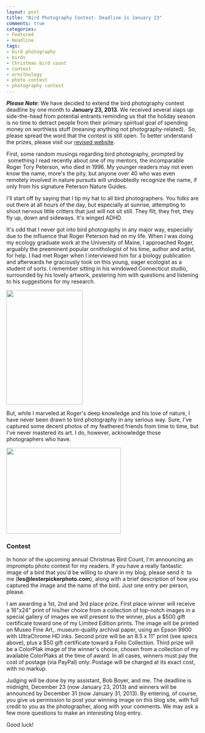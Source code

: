 ```yaml
---
layout: post
title: "Bird Photography Contest- Deadline is January 23"
comments: true
categories:
- Featured
- Headline
tags:
- bird photography
- birds
- Christmas bird count
- contest
- ornithology
- photo contest
- photography contest
---
```

<em><strong>Please Note</strong></em>: We have decided to extend the bird photography contest deadline by one month to <strong>January 23, 2013</strong>. We received several slaps up side-the-head from potential entrants reminding us that the holiday season is no time to detract people from their primary spiritual goal of spending money on worthless stuff (meaning anything not photography-related).  So, please spread the word that the contest is still open. To better understand the prizes, please visit our <a href="http://www.lesterpickerphoto.com">revised website</a>.

First, some random musings regarding bird photography, prompted by  something I read recently about one of my mentors, the incomparable Roger Tory Peterson, who died in 1996. My younger readers may not even know the name, more's the pity, but anyone over 40 who was even remotely involved in nature pursuits will undoubtedly recognize the name, if only from his signature Peterson Nature Guides.

I'll start off by saying that I tip my hat to all bird photographers. You folks are out there at all hours of the day, but especially at sunrise, attempting to shoot nervous little critters that just will not sit still. They flit, they fret, they fly up, down and sideways. It's winged ADHD.

It's odd that I never got into bird photography in any major way, especially due to the influence that Roger Peterson had on my life. When I was doing my ecology graduate work at the University of Maine, I approached Roger, arguably the preeminent popular ornithologist of his time, author and artist, for help. I had met Roger when I interviewed him for a biology publication and afterwards he graciously took on this young, eager ecologist as a student of sorts. I remember sitting in his windowed Connecticut studio, surrounded by his lovely artwork, pestering him with questions and listening to his suggestions for my research.

<a href="http://blog.lesterpickerphoto.com/wp-content/uploads/2012/12/DSC4098-1.jpg"><img class="alignnone size-medium wp-image-2482" title="_DSC4098 (1)" src="http://blog.lesterpickerphoto.com/wp-content/uploads/2012/12/DSC4098-1-200x300.jpg" alt="" width="200" height="300"></a>

But, while I marveled at Roger's deep knowledge and his love of nature, I have never been drawn to bird photography in any serious way. Sure, I've captured some decent photos of my feathered friends from time to time, but I've never mastered its art. I do, however, acknowledge those photographers who have.

<a href="http://blog.lesterpickerphoto.com/wp-content/uploads/2012/12/LAP67771.jpg"><img class="alignnone size-medium wp-image-2485" title="_LAP6777" src="http://blog.lesterpickerphoto.com/wp-content/uploads/2012/12/LAP67771-300x225.jpg" alt="" width="300" height="225"></a>
<h3></h3>
<h3>Contest</h3>
In honor of the upcoming annual Christmas Bird Count, I'm announcing an impromptu photo contest for my readers. If you have a really fantastic image of a bird that you'd be willing to share in my blog, please send it  to me (<strong>les@lesterpickerphoto.com</strong>), along with a brief description of how you captured the image and the name of the bird. Just one entry per person, please.

I am awarding a 1st, 2nd and 3rd place prize. First place winner will receive a 16"x24" print of his/her choice from a collection of top-notch images in a special gallery of images we will present to the winner, plus a $500 gift certificate toward one of my Limited Edition prints. The image will be printed on Museo Fine Art,. museum-quality archival paper, using an Epson 9900 with UltraChrome HD inks. Second prize will be an 8.5 x 11" print (see specs above), plus a $50 gift certificate toward a Folio Collection. Third prize will be a ColorPlak image of the winner's choice, chosen from a collection of my available ColorPlaks at the time of award. In all cases, winners must pay the cost of postage (via PayPal) only. Postage will be charged at its exact cost, with no markup.

Judging will be done by my assistant, Bob Boyer, and me. The deadline is midnight, December 23 (now January 23, 2013) and winners will be announced by December 31 (now January 31, 2013). By entering, of course, you give us permission to post your winning image on this blog site, with full credit to you as the photographer, along with your comments. We may ask a few more questions to make an interesting blog entry.

Good luck!

 